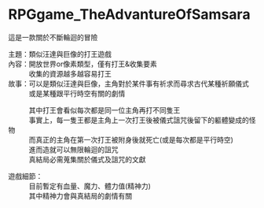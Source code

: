 # RPGgame_TheAdvantureOfSamsara
這是一款關於不斷輪迴的冒險

主題：類似汪達與巨像的打王遊戲   
內容：開放世界or像素類型，僅有打王&收集要素  
　　　收集的資源越多越容易打王  
故事：可以是類似汪達與巨像，主角對於某件事有祈求而尋求古代某種祈願儀式  
　　　或是某種跟平行時空有關的劇情  

　　　其中打王會看似每次都是同一位主角再打不同隻王  
　　　事實上，每一隻王都是主角上一次打王後被儀式詛咒後留下的軀體變成的怪物  
　　　而真正的主角在第一次打王被附身後就死亡(或是每次都是平行時空)  
　　　進而造就可以無限輪迴的詛咒  
　　　真結局必需蒐集關於儀式及詛咒的文獻  

遊戲細節：  
　　　目前暫定有血量、魔力、體力值(精神力)  
　　　其中精神力會與真結局的劇情有關  
